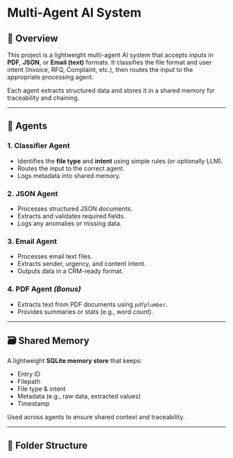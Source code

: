 # Multi-Agent AI System

## 🚀 Overview

This project is a lightweight multi-agent AI system that accepts inputs in **PDF**, **JSON**, or **Email (text)** formats. It classifies the file format and user intent (Invoice, RFQ, Complaint, etc.), then routes the input to the appropriate processing agent.

Each agent extracts structured data and stores it in a shared memory for traceability and chaining.

---

## 🧠 Agents

### 1. Classifier Agent
- Identifies the **file type** and **intent** using simple rules (or optionally LLM).
- Routes the input to the correct agent.
- Logs metadata into shared memory.

### 2. JSON Agent
- Processes structured JSON documents.
- Extracts and validates required fields.
- Logs any anomalies or missing data.

### 3. Email Agent
- Processes email text files.
- Extracts sender, urgency, and content intent.
- Outputs data in a CRM-ready format.

### 4. PDF Agent *(Bonus)*
- Extracts text from PDF documents using `pdfplumber`.
- Provides summaries or stats (e.g., word count).

---

## 🗃️ Shared Memory

A lightweight **SQLite memory store** that keeps:
- Entry ID
- Filepath
- File type & intent
- Metadata (e.g., raw data, extracted values)
- Timestamp

Used across agents to ensure shared context and traceability.

---

## 📁 Folder Structure

